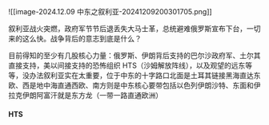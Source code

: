 
![[image-2024.12.09 中东之叙利亚-20241209200301705.png]]


叙利亚战火突燃，政府军节节后退丢失大马士革，总统避难俄罗斯宣布下台，一切来的这么快。战争背后的意志到底是什么？

目前得知的至少有几股核心力量：俄罗斯、伊朗背后支持的巴尔沙政府军、土尔其直接支持，美以间接支持的恐怖组织 HTS（沙姆解放阵线），以及观望的远东等等，没办法叙利亚实在太重要，位于中东的十字路口北面是土耳其链接黑海直达东欧、西是地中海直通西欧、南方则是中东核心要带包括以色列伊朗沙特、东面和伊拉克伊朗阿富汗就是东方龙（一带一路直通欧洲）

#### HTS




